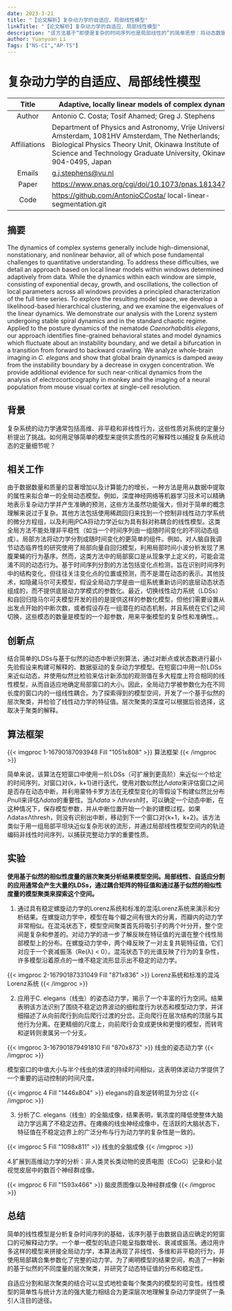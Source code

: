 ```yaml
---
date: 2023-3-21
title: "【论文解析】复杂动力学的自适应、局部线性模型"
linkTitle: "【论文解析】复杂动力学的自适应、局部线性模型"
description: "该方法基于“即使是复杂的时间序列也是局部线性的”的简单思想：将动态数据转换为线性模型的参数化空间，并详细说明了该空间的层次聚类代表的动态类别。"
author: Yuanyuan Li
Tags: ["NS-CI","AP-TS"]
---
```


# **复杂动力学的自适应、局部线性模型**

|    Title     | Adaptive, locally linear models of complex dynamics          |
| :----------: | ------------------------------------------------------------ |
|    Author    | Antonio C. Costa; Tosif Ahamed; Greg J. Stephens             |
| Affiliations | Department of Physics and Astronomy, Vrije Universiteit Amsterdam, 1081HV Amsterdam, The Netherlands; Biological Physics Theory Unit, Okinawa Institute of Science and Technology Graduate University, Okinawa 904-0495, Japan |
|    Emails    | [g.j.stephens@vu.nl](mailto:g.j.stephens@vu.nl)              |
|    Paper     | https://www.pnas.org/cgi/doi/10.1073/pnas.1813476116         |
|     Code     | https://github.com/AntonioCCosta/ local-linear-segmentation.git |

## 摘要

The dynamics of complex systems generally include high-dimensional, nonstationary, and nonlinear behavior, all of which pose fundamental challenges to quantitative understanding. To address these difficulties, we detail an approach based on local linear models within windows determined adaptively from data. While the dynamics within each window are simple, consisting of exponential decay, growth, and oscillations, the collection of local parameters across all windows provides a principled characterization of the full time series. To explore the resulting model space, we develop a likelihood-based hierarchical clustering, and we examine the eigenvalues of the linear dynamics. We demonstrate our analysis with the Lorenz system undergoing stable spiral dynamics and in the standard chaotic regime. Applied to the posture dynamics of the nematode *Caenorhabditis elegans*, our approach identifies fine-grained behavioral states and model dynamics which fluctuate about an instability boundary, and we detail a bifurcation in a transition from forward to backward crawling. We analyze whole-brain imaging in *C. elegans* and show that global brain dynamics is damped away from the instability boundary by a decrease in oxygen concentration. We provide additional evidence for such near-critical dynamics from the analysis of electrocorticography in monkey and the imaging of a neural population from mouse visual cortex at single-cell resolution.

## 背景

复杂系统的动力学通常包括高维、非平稳和非线性行为，这些性质对系统的定量分析提出了挑战。如何用足够简单的模型来提供实质性的可解释性以捕捉复杂系统动态的定量细节呢？

## 相关工作

由于数据数量和质量的显著增加以及计算能力的增长，一种方法是用从数据中提取的属性来拟合单一的全局动态模型。例如，深度神经网络等机器学习技术可以精确地表示复杂动力学并产生准确的预测，这些方法虽然功能强大，但对于简单的概念理解来说过于复杂。其他方法包括使用稀疏回归来找到一个控制非线性动力学系统的微分方程组，以及利用jPCA将动力学近似为具有斜对称耦合的线性模型。这类全局方法不能处理非平稳性（如当一个时间序列由一组随时间变化的不同动态组成）。局部方法将动力学分割成随时间变化的更简单的组件。例如，对人脑自我调节动态临界性的研究使用了局部向量自回归模型，利用局部时间小波分析发现了黑腹果蝇的行为基序。然而，这类方法中的局部窗口是从现象学上定义的，可能会混淆不同的动态行为。基于时间序列分割的方法包括变化点检测，旨在识别时间序列中的结构变化，但往往关注变化点的位置或预测，而不是潜在动态的表示。其他技术，如隐藏马尔可夫模型，假设全局动力学是由一组系统重新访问的底层动态状态组成的，而不提供底层动力学模式的参数化。最近，切换线性动力系统（LDSs）和自回归隐马尔可夫模型开发的目的是提供这样的参数化模型，但他们需要设置从出发点开始的中断次数，或者假设存在一组潜在的动态机制，并且系统在它们之间切换，这些模态的数量是模型的一个超参数，用来平衡模型的复杂性和准确性。。

## 创新点

结合简单的LDSs与基于似然的动态中断识别算法，通过对断点或状态数进行最小先验假设来构建可解释的、数据驱动的复杂动力学模型。在短窗口中用一阶LDSs来近似动态，并使用似然比检验来估计新添加的观测值在多大程度上符合相同的线性模型，从而自适应地确定局部窗口的大小。因此，全局动力学被参数化为在不同长度的窗口内的一组线性耦合。为了探索得到的模型空间，开发了一个基于似然的层次聚类，并检验了线性动力学的特征值。层次聚类的深度可以根据后验选择，这取决于聚类的解释。

## 算法框架

{{< imgproc 1-16790187093948 Fill "1051x808" >}}
算法框架
{{< /imgproc >}}

简单来说，该算法在短窗口中使用一阶LDSs（可扩展到更高阶）来近似一个给定的时间序列，对窗口对{k，k+1}进行迭代，使用对数似然比Λ*data*来评估窗口之间是否存在动态中断，并利用蒙特卡罗方法在无模型变化的零假设下构建似然比分布*P*null来评估Λ*data*的重要性。当Λ*data* > Λ*thresh*时，可以确定一个动态中断，在这种情况下，保存模型参数，并从中断位置开始一个新的建模过程。如果Λdata≤Λthresh，则没有识别出中断，移动到下一个窗口对{k+1，k+2}。该方法类似于用一组局部平坦块近似复杂形状的流形，并通过局部线性模型空间内的轨迹编码非线性时间序列，以捕获完整动力学的重要性质。

## 实验

**使用基于似然的相似性度量的层次聚类分析结果模型空间。局部线性、自适应分割的应用通常会产生大量的LDSs，通过耦合矩阵的特征值和通过基于似然的相似性度量的模型聚类来探索这个空间。**

1. 通过具有稳定螺旋动力学的Lorenz系统和标准的混沌Lorenz系统来演示和分析结果。在螺旋动力学中，模型在每个瓣之间有很大的分离，而瓣内的动力学非常相似。在混沌状态下，模型空间聚类首先将吸引子的两个叶分开，整个空间是复杂和参差的。对动力学的进一步了解反映在特征值的光谱在整个线性局部模型上的分布。在螺旋动力学中，两个峰反映了一对主复共轭特征值，它们对应于一个衰减振荡（Re(λ) < 0）。混沌状态下的光谱反映了行为的复杂性，许多模型沿着原点的一维不稳定流形显示出不稳定的动力学。

{{< imgproc 2-16790187331049 Fill "871x836" >}}
Lorenz系统和标准的混沌Lorenz系统
{{< /imgproc >}}

2. 应用于C. elegans（线虫）的姿态动力学，揭示了一个丰富的行为空间。结果表明该方法识别了围绕不稳定边界波动的细粒度行为状态和模型动力学，并详细描述了从向前爬行到向后爬行过渡的分岔。正向爬行在层次结构的顶层与其他行为分离。在更精细的尺度上，向前爬行会变成更快和更慢的模型，而转弯和逆转则隶属另一个分支。

{{< imgproc 3-167901879491810 Fill "870x873" >}}
线虫的姿态动力学
{{< /imgproc >}}

模型窗口的中值大小与半个线虫的体波的持续时间相似，这表明体波动力学提供了一个重要的运动控制的时间尺度。

{{< imgproc 4 Fill "1446x804" >}}
elegans的自发逆转明显为分岔
{{< /imgproc >}}

3. 分析了C. elegans（线虫）的全脑成像，结果表明，氧浓度的降低使整体大脑动力学远离了不稳定边界。在瘫痪的线虫神经成像中，在活跃的大脑状态下，特征值在不稳定边界上的广泛分布与行为动力学的复杂性是一致的。

{{< imgproc 5 Fill "1098x811" >}}
线虫的全脑成像
{{< /imgproc >}}

4.扩展到高维动力学的分析：非人类灵长类动物的皮质电图（ECoG）记录和小鼠视觉皮层中的数百个神经群成像。

{{< imgproc 6 Fill "1593x466" >}}
脑皮质图像以及神经群成像
{{< /imgproc >}}

## 总结

简单的线性模型是分析复杂时间序列的基础，该序列基于由数据自适应确定的短窗口的可解释动力学。一个单一模型的轨迹只能呈指数增长、衰减或振荡。通过用许多这样的模型来拼接全局动力学，本算法再现了非线性、多维和非平稳的行为，并使用局部耦合集参数化了完整的动力学。为了阐明模型的结果空间，构造了一种新的基于似然的不同度量的层次聚类，并研究了动态特征值的分布和稳定性。

自适应分割和层次聚类的结合可以显式地检查每个聚类内的模型的可变性。线性模型的简单性与统计方法的强大能力相结合为更深层次地理解复杂动力学提供了一条引人注目的途径。
